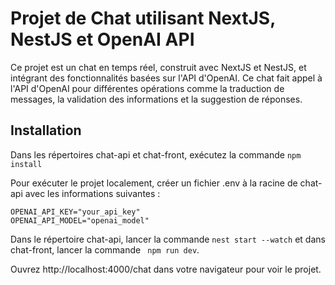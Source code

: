 # Projet de Chat utilisant NextJS, NestJS et OpenAI API

Ce projet est un chat en temps réel, construit avec NextJS et NestJS, et intégrant des fonctionnalités basées sur l'API d'OpenAI. Ce chat fait appel à l'API d'OpenAI pour différentes opérations comme la traduction de messages, la validation des informations et la suggestion de réponses.

## Installation

Dans les répertoires chat-api et chat-front, exécutez la commande
`npm install`

Pour exécuter le projet localement, créer un fichier .env à la racine de chat-api avec les informations suivantes :

```
OPENAI_API_KEY="your_api_key"
OPENAI_API_MODEL="openai_model"
```

Dans le répertoire chat-api, lancer la commande `nest start --watch` et dans chat-front, lancer la commande ` npm run dev`.

Ouvrez http://localhost:4000/chat dans votre navigateur pour voir le projet.
